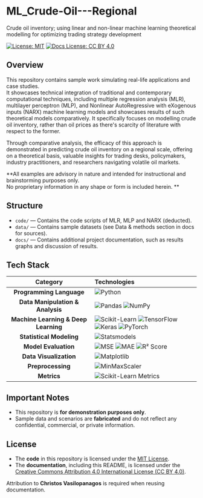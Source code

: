 # ML_Crude-Oil---Regional
Crude oil inventory; using linear and non-linear machine learning theoretical modelling for optimizing trading strategy development


[![License: MIT](https://img.shields.io/badge/License-MIT-yellow.svg)](https://opensource.org/licenses/MIT)
[![Docs License: CC BY 4.0](https://img.shields.io/badge/Docs%20License-CC%20BY%204.0-lightgrey.svg)](https://creativecommons.org/licenses/by/4.0/)

## Overview

This repository contains sample work simulating real-life applications and case studies.  
It showcases technical integration of traditional and contemporary computational techniques, including multiple regression analysis (MLR), multilayer perceptron (MLP), and Nonlinear AutoRegressive with eXogenous inputs (NARX) machine learning models and showcases results of such theoretical models comparatively. It specifically focuses on modelling crude oil inventory, rather than oil prices as there's scarcity of literature with respect to the former.


Through comparative analysis, the efficacy of this approach is demonstrated in predicting crude oil inventory on a regional scale, offering on a theoretical basis, valuable insights for trading desks, policymakers, industry practitioners, and researchers navigating volatile oil markets.

**All examples are advisory in nature and intended for instructional and brainstorming purposes only.  
No proprietary information in any shape or form is included herein.
**
## Structure

- `code/` — Contains the code scripts of MLR, MLP and NARX (deducted).
- `data/` — Contains sample datasets (see Data & methods section in docs for sources).
- `docs/` — Contains additional project documentation, such as results graphs and discussion of results.

## Tech Stack

| Category | Technologies |
| :------: | :----------- |
| **Programming Language** | ![Python](https://img.shields.io/badge/Python-3776AB?style=for-the-badge&logo=python&logoColor=white) |
| **Data Manipulation & Analysis** | ![Pandas](https://img.shields.io/badge/Pandas-150458?style=for-the-badge&logo=pandas&logoColor=white) ![NumPy](https://img.shields.io/badge/NumPy-013243?style=for-the-badge&logo=numpy&logoColor=white) |
| **Machine Learning & Deep Learning** | ![Scikit-Learn](https://img.shields.io/badge/Scikit--Learn-F7931E?style=for-the-badge&logo=scikitlearn&logoColor=white) ![TensorFlow](https://img.shields.io/badge/TensorFlow-FF6F00?style=for-the-badge&logo=tensorflow&logoColor=white) ![Keras](https://img.shields.io/badge/Keras-D00000?style=for-the-badge&logo=keras&logoColor=white) ![PyTorch](https://img.shields.io/badge/PyTorch-EE4C2C?style=for-the-badge&logo=pytorch&logoColor=white) |
| **Statistical Modeling** | ![Statsmodels](https://img.shields.io/badge/Statsmodels-003B6F?style=for-the-badge) |
| **Model Evaluation** | ![MSE](https://img.shields.io/badge/Metric-MSE-blue?style=for-the-badge) ![MAE](https://img.shields.io/badge/Metric-MAE-blue?style=for-the-badge) ![R² Score](https://img.shields.io/badge/Metric-R²%20Score-blue?style=for-the-badge) |
| **Data Visualization** | ![Matplotlib](https://img.shields.io/badge/Matplotlib-008080?style=for-the-badge&logo=matplotlib&logoColor=white) |
| **Preprocessing** | ![MinMaxScaler](https://img.shields.io/badge/Preprocessing-MinMaxScaler-green?style=for-the-badge) |
| **Metrics** | ![Scikit-Learn Metrics](https://img.shields.io/badge/sklearn-Metrics-orange?style=for-the-badge) |


## Important Notes

- This repository is **for demonstration purposes only**.
- Sample data and scenarios are **fabricated** and do not reflect any confidential, commercial, or private information.

## License

- The **code** in this repository is licensed under the [MIT License](LICENSE).
- The **documentation**, including this README, is licensed under the [Creative Commons Attribution 4.0 International License (CC BY 4.0)](LICENSE-DOCS).

Attribution to **Christos Vasilopanagos** is required when reusing documentation.
